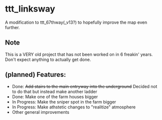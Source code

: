 # ttt_linksway
A modification to ttt_67thway(\_v13?) to hopefully improve the map even further.

## Note
This is a VERY old project that has not been worked on in 6 freakin' years. Don't expect anything to actually get done.

## (planned) Features:
- Done: ~~Add stairs to the main entryway into the underground~~ Decided not to do that but instead make another ladder
- Done: Make one of the farm houses bigger  
- In Progress: Make the sniper spot in the farm bigger  
- In Progress: Make athstetic changes to "realitize" atmosphere
- Other general improvements
